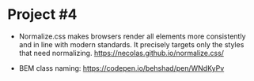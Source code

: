 # Project #4 

- Normalize.css makes browsers render all elements more consistently and in line with modern standards. It precisely targets only the styles that need normalizing.  https://necolas.github.io/normalize.css/

- BEM class naming: https://codepen.io/behshad/pen/WNdKyPv